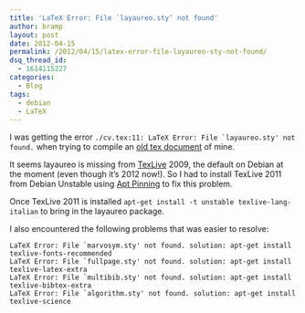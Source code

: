 ```yaml
---
title: 'LaTeX Error: File `layaureo.sty’ not found'
author: bramp
layout: post
date: 2012-04-15
permalink: /2012/04/15/latex-error-file-layaureo-sty-not-found/
dsq_thread_id:
  - 1614115227
categories:
  - Blog
tags:
  - debian
  - LaTeX
---
```

I was getting the error ``./cv.tex:11: LaTeX Error: File `layaureo.sty' not found.`` when trying to compile an [old tex document][1] of mine.

It seems layaureo is missing from [TexLive][2] 2009, the default on Debian at the moment (even though it&#8217;s 2012 now!). So I had to install TexLive 2011 from Debian Unstable using [Apt Pinning][3] to fix this problem.

Once TexLive 2011 is installed `apt-get install -t unstable texlive-lang-italian` to bring in the layaureo package.

I also encountered the following problems that was easier to resolve:

```
LaTeX Error: File `marvosym.sty' not found. solution: apt-get install texlive-fonts-recommended
LaTeX Error: File `fullpage.sty' not found. solution: apt-get install texlive-latex-extra
LaTeX Error: File `multibib.sty' not found. solution: apt-get install texlive-bibtex-extra
LaTeX Error: File `algorithm.sty' not found. solution: apt-get install texlive-science
```

 [1]: https://github.com/bramp/curriculum-vitae "Curriculum Vitae latex project"
 [2]: http://www.tug.org/texlive/ "TeX Live"
 [3]: http://wiki.debian.org/AptPreferences
 